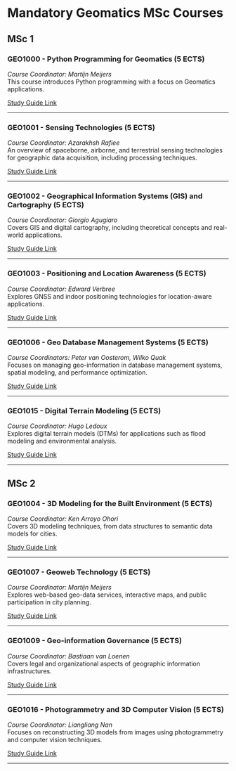 # Mandatory Geomatics MSc Courses  

## MSc 1  

### GEO1000 - Python Programming for Geomatics (5 ECTS)  
*Course Coordinator: Martijn Meijers*  
This course introduces Python programming with a focus on Geomatics applications.  

[Study Guide Link](https://studiegids.tudelft.nl/a101_displayCourse.do?course_id=67379)  

---

### GEO1001 - Sensing Technologies (5 ECTS)  
*Course Coordinator: Azarakhsh Rafiee*  
An overview of spaceborne, airborne, and terrestrial sensing technologies for geographic data acquisition, including processing techniques.  

[Study Guide Link](https://studiegids.tudelft.nl/a101_displayCourse.do?course_id=67492)  

---

### GEO1002 - Geographical Information Systems (GIS) and Cartography (5 ECTS)  
*Course Coordinator: Giorgio Agugiaro*  
Covers GIS and digital cartography, including theoretical concepts and real-world applications.  

[Study Guide Link](https://studiegids.tudelft.nl/a101_displayCourse.do?course_id=67393)  

---

### GEO1003 - Positioning and Location Awareness (5 ECTS)  
*Course Coordinator: Edward Verbree*  
Explores GNSS and indoor positioning technologies for location-aware applications.  

[Study Guide Link](https://studiegids.tudelft.nl/a101_displayCourse.do?course_id=67493)  

---

### GEO1006 - Geo Database Management Systems (5 ECTS)  
*Course Coordinators: Peter van Oosterom, Wilko Quak*  
Focuses on managing geo-information in database management systems, spatial modeling, and performance optimization.  

[Study Guide Link](https://studiegids.tudelft.nl/a101_displayCourse.do?course_id=67494)  

---

### GEO1015 - Digital Terrain Modeling (5 ECTS)  
*Course Coordinator: Hugo Ledoux*  
Explores digital terrain models (DTMs) for applications such as flood modeling and environmental analysis.  

[Study Guide Link](https://studiegids.tudelft.nl/a101_displayCourse.do?course_id=67495)  

---

## MSc 2  

### GEO1004 - 3D Modeling for the Built Environment (5 ECTS)  
*Course Coordinator: Ken Arroyo Ohori*  
Covers 3D modeling techniques, from data structures to semantic data models for cities.  

[Study Guide Link](https://studiegids.tudelft.nl/a101_displayCourse.do?course_id=67497)  

---

### GEO1007 - Geoweb Technology (5 ECTS)  
*Course Coordinator: Martijn Meijers*  
Explores web-based geo-data services, interactive maps, and public participation in city planning.  

[Study Guide Link](https://studiegids.tudelft.nl/a101_displayCourse.do?course_id=67499)  

---

### GEO1009 - Geo-information Governance (5 ECTS)  
*Course Coordinator: Bastiaan van Loenen*  
Covers legal and organizational aspects of geographic information infrastructures.  

[Study Guide Link](https://studiegids.tudelft.nl/a101_displayCourse.do?course_id=67498)  

---

### GEO1016 - Photogrammetry and 3D Computer Vision (5 ECTS)  
*Course Coordinator: Liangliang Nan*  
Focuses on reconstructing 3D models from images using photogrammetry and computer vision techniques.  

[Study Guide Link](https://studiegids.tudelft.nl/a101_displayCourse.do?course_id=67496)  

---

